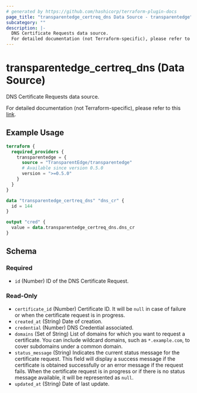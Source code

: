 ```yaml
---
# generated by https://github.com/hashicorp/terraform-plugin-docs
page_title: "transparentedge_certreq_dns Data Source - transparentedge"
subcategory: ""
description: |-
  DNS Certificate Requests data source.
  For detailed documentation (not Terraform-specific), please refer to this link https://docs.transparentedge.eu/getting-started/dashboard/auto-provisioning/ssl.
---
```


# transparentedge_certreq_dns (Data Source)

DNS Certificate Requests data source.

For detailed documentation (not Terraform-specific), please refer to this [link](https://docs.transparentedge.eu/getting-started/dashboard/auto-provisioning/ssl).

## Example Usage

```terraform
terraform {
  required_providers {
    transparentedge = {
      source = "TransparentEdge/transparentedge"
      # Available since version 0.5.0
      version = ">=0.5.0"
    }
  }
}

data "transparentedge_certreq_dns" "dns_cr" {
  id = 144
}

output "cred" {
  value = data.transparentedge_certreq_dns.dns_cr
}
```

<!-- schema generated by tfplugindocs -->
## Schema

### Required

- `id` (Number) ID of the DNS Certificate Request.

### Read-Only

- `certificate_id` (Number) Certificate ID. It will be `null` in case of failure or when the certificate request is in progress.
- `created_at` (String) Date of creation.
- `credential` (Number) DNS Credential associated.
- `domains` (Set of String) List of domains for which you want to request a certificate. You can include wildcard domains, such as `*.example.com`, to cover subdomains under a common domain.
- `status_message` (String) Indicates the current status message for the certificate request. This field will display a success message if the certificate is obtained successfully or an error message if the request fails. When the certificate request is in progress or if there is no status message available, it will be represented as `null`.
- `updated_at` (String) Date of last update.
